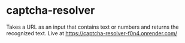 # captcha-resolver
Takes a URL as an input that contains text or numbers and returns the recognized text.
Live at https://captcha-resolver-f0n4.onrender.com/
